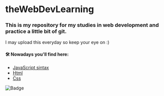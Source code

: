 # theWebDevLearning
### This is my repository for my studies in web development and practice a little bit of git.
I may upload this everyday so keep your eye on :)

 
 #### 🛠 Nowadays you'll find here:
 - [JavaScript sintax](https://developer.mozilla.org/pt-BR/docs/Web/JavaScript)
 - [Html](https://developer.mozilla.org/pt-BR/docs/Web/HTML)
 - [Css](https://www.w3schools.com/css/)
 
![Badge](https://img.shields.io/badge/License-M.I.T-success)
